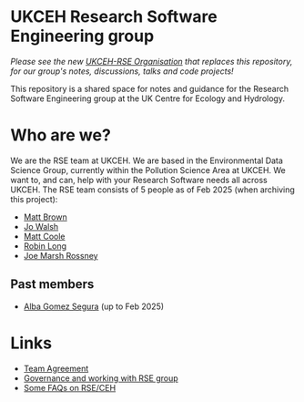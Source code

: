 # UKCEH Research Software Engineering group

_Please see the new [UKCEH-RSE Organisation](https://github.com/ukceh-rse) that replaces this repository, for our group's notes, discussions, talks and code projects!_

This repository is a shared space for notes and guidance for the Research Software Engineering group at the UK Centre for Ecology and Hydrology.


# Who are we?

We are the RSE team at UKCEH. We are based in the Environmental Data Science Group, currently within the Pollution Science Area at UKCEH.  We want to, and can, help with your Research Software needs all across UKCEH.  The RSE team consists of 5 people as of Feb 2025 (when archiving this project):

* [Matt Brown](https://mattjbr123.github.io/)
* [Jo Walsh](https://github.com/metazool/)
* [Matt Coole](https://github.com/matthewcoole/)
* [Robin Long](https://longr.github.io)
* [Joe Marsh Rossney](https://github.com/jmarshrossney/)

## Past members
* [Alba Gomez Segura](https://github.com/albags) (up to Feb 2025)

# Links

- [Team Agreement](team/agreement.md)
- [Governance and working with RSE group](team/governance/diagrams/README.md)
- [Some FAQs on RSE/CEH](q_and_a/README.md)

